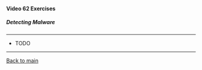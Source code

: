 #### Video 62 Exercises

##### Detecting Malware

---

- TODO

---

[Back to main](https://github.com/rot0xd/CBTNuggets/blob/master/CEHv9/README.md)

